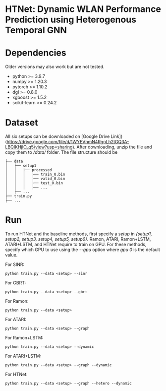 # HTNet: Dynamic WLAN Performance Prediction using Heterogenous Temporal GNN

# Dependencies

Older versions may also work but are not tested.
* python >= 3.9.7
* numpy >= 1.20.3
* pytorch >= 1.10.2
* dgl >= 0.8.0
* xgboost >= 1.5.2
* scikit-learn >= 0.24.2

# Dataset

All six setups can be downloaded on [Google Drive Link])(https://drive.google.com/file/d/1WYEVhmN4RgpLh2tGQ3A-LBQIKHjIO_q5/view?usp=sharing). After downloading, unzip the file and copy them to */data/* folder. The file structure should be 

```
├── data
│   ├── setup1
│   │   ├── processed
│   │   │   ├── train_0.bin
│   │   │   ├── valid_0.bin
│   │   │   ├── test_0.bin
│   │   │   ├── ...
│   ├── ...
├── train.py
├── ...
```

# Run

To run HTNet and the baseline methods, first specify a *setup* in *{setup1, setup2, setup3, setup4, setup5, setup6}*. Ramon, ATARI, Ramon+LSTM, ATARI+LSTM, and HTNet require to train on GPU. For these methods, specify which GPU to use using the *--gpu* option where *gpu 0* is the default value.

For SINR:
```
python train.py --data <setup> --sinr
```

For GBRT:
```
python train.py --data <setup> --gbrt
```

For Ramon:
```
python train.py --data <setup> 
```

For ATARI:
```
python train.py --data <setup> --graph
```

For Ramon+LSTM:
```
python train.py --data <setup> --dynamic
```

For ATARI+LSTM:
```
python train.py --data <setup> --graph --dynamic
```

For HTNet:
```
python train.py --data <setup> --graph --hetero --dynamic 
```